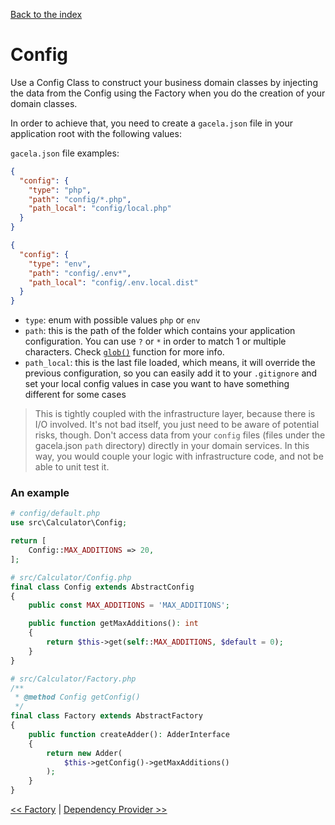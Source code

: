 [Back to the index](../docs)

# Config

Use a Config Class to construct your business domain classes by injecting the data from the Config using the Factory
when you do the creation of your domain classes.

In order to achieve that, you need to create a `gacela.json` file in your application root with the following values:

`gacela.json` file examples:
```json
{
  "config": {
    "type": "php",
    "path": "config/*.php",
    "path_local": "config/local.php"
  }
}
```

```json
{
  "config": {
    "type": "env",
    "path": "config/.env*",
    "path_local": "config/.env.local.dist"
  }
}
```

- `type`: enum with possible values `php` or `env`
- `path`: this is the path of the folder which contains your application configuration.
   You can use `?` or `*` in order to match 1 or multiple characters. Check [`glob()`](https://www.php.net/manual/en/function.glob.php) function for more info.
- `path_local`: this is the last file loaded, which means, it will override the previous configuration,
  so you can easily add it to your `.gitignore` and set your local config values in case you want to have something different for some cases

> This is tightly coupled with the infrastructure layer, because there is I/O involved.
> It's not bad itself, you just need to be aware of potential risks, though. Don't
> access data from your `config` files (files under the gacela.json `path` directory) directly in your domain services.
> In this way, you would couple your logic with infrastructure code, and not be able to unit test it.

### An example

```php
# config/default.php
use src\Calculator\Config;

return [
    Config::MAX_ADDITIONS => 20,
];
```

```php
# src/Calculator/Config.php
final class Config extends AbstractConfig
{
    public const MAX_ADDITIONS = 'MAX_ADDITIONS';

    public function getMaxAdditions(): int
    {
        return $this->get(self::MAX_ADDITIONS, $default = 0);
    }
}
```

```php
# src/Calculator/Factory.php
/**
 * @method Config getConfig()
 */
final class Factory extends AbstractFactory
{
    public function createAdder(): AdderInterface
    {
        return new Adder(
            $this->getConfig()->getMaxAdditions()
        );
    }
}
```

[<< Factory](../docs/003_factory.md) | [Dependency Provider >>](../docs/005_dependency_provider.md)
